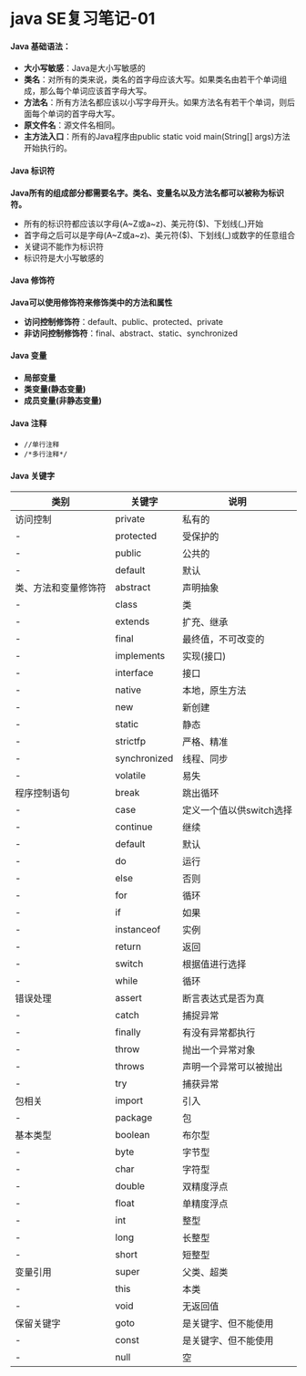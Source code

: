 # java SE复习笔记-01

#### Java 基础语法：
- **大小写敏感**：Java是大小写敏感的
- **类名**：对所有的类来说，类名的首字母应该大写。如果类名由若干个单词组成，那么每个单词应该首字母大写。
- **方法名**：所有方法名都应该以小写字母开头。如果方法名有若干个单词，则后面每个单词的首字母大写。
- **原文件名**：源文件名相同。
- **主方法入口**：所有的Java程序由public static void main(String[] args)方法开始执行的。
#### Java 标识符
**Java所有的组成部分都需要名字。类名、变量名以及方法名都可以被称为标识符。**
- 所有的标识符都应该以字母(A\~Z或a\~z)、美元符($)、下划线(_)开始
- 首字母之后可以是字母(A\~Z或a\~z)、美元符($)、下划线(_)或数字的任意组合
- 关键词不能作为标识符
- 标识符是大小写敏感的

#### Java 修饰符
**Java可以使用修饰符来修饰类中的方法和属性**
- **访问控制修饰符**：default、public、protected、private
- **非访问控制修饰符**：final、abstract、static、synchronized

#### Java 变量

- **局部变量**
- **类变量(静态变量)**
- **成员变量(非静态变量)**

#### Java 注释

- `//单行注释`
- `/*多行注释*/`

#### Java 关键字

类别|关键字|说明
---|---|---|
访问控制|private |私有的
 -|protected |受保护的
 -|public |公共的
 -|default |默认
类、方法和变量修饰符|abstract |声明抽象
-| class | 类
-| extends |扩充、继承
-| final | 最终值，不可改变的
-| implements | 实现(接口)
-| interface | 接口
-| native | 本地，原生方法
-| new | 新创建
-| static | 静态
-| strictfp | 严格、精准
-| synchronized | 线程、同步
-| volatile | 易失
程序控制语句 | break | 跳出循环
-| case | 定义一个值以供switch选择
-| continue | 继续
-| default | 默认
-| do | 运行
-| else | 否则
-| for | 循环
-| if | 如果
-| instanceof | 实例
-| return | 返回
-| switch | 根据值进行选择
-| while | 循环
错误处理 | assert | 断言表达式是否为真
-| catch | 捕捉异常
-| finally | 有没有异常都执行
-| throw | 抛出一个异常对象
-| throws | 声明一个异常可以被抛出
-| try | 捕获异常
包相关 | import | 引入
-| package | 包
基本类型 | boolean | 布尔型
-| byte | 字节型
-| char | 字符型
-| double | 双精度浮点
-| float | 单精度浮点
-| int | 整型
-| long | 长整型
-| short | 短整型
变量引用 | super | 父类、超类 
-| this | 本类
-| void | 无返回值
保留关键字 | goto | 是关键字、但不能使用
-| const | 是关键字、但不能使用
-| null | 空



